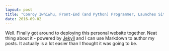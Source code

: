 ```yaml
---
layout: post
title: "Conroy Iwhiwhu, Front-End (and Python) Programmer, Launches Site"
date: 2016-09-02
---
```


Well. Finally got around to deploying this personal website together. Neat thing about it - powered by [Jekyll](http://jekyllrb.com) and I can use Markdown to author my posts. It actually is a lot easier than I thought it was going to be.

